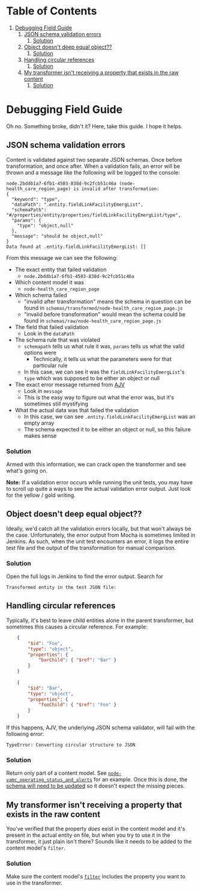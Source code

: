 
# Table of Contents

1.  [Debugging Field Guide](#debugging-field-guide)
    1.  [JSON schema validation errors](#json-schema-validation-errors)
        1.  [Solution](#solution)
    2.  [Object doesn't deep equal object??](#object-doesnt-deep-equal-object)
        1.  [Solution](#solution-1)
    3.  [Handling circular references](#handling-circular-references)
        1.  [Solution](#solution-2)
    4.  [My transformer isn't receiving a property that exists in the raw content](#my-transformer-isnt-receiving-a-property-that-exists-in-the-raw-content)
        1.  [Solution](#solution-3)


# Debugging Field Guide

Oh no. Something broke, didn't it? Here, take this guide. I hope it helps.


## JSON schema validation errors

Content is validated against two separate JSON schemas. Once before
transformation, and once after. When a validation fails, an error will be thrown
and a message like the following will be logged to the console:

    node.2bddb1a7-6fb1-4503-838d-9c2fcb51c46a (node-health_care_region_page) is invalid after transformation:
    {
      "keyword": "type",
      "dataPath": ".entity.fieldLinkFacilityEmergList",
      "schemaPath": "#/properties/entity/properties/fieldLinkFacilityEmergList/type",
      "params": {
        "type": "object,null"
      },
      "message": "should be object,null"
    }
    Data found at .entity.fieldLinkFacilityEmergList: []

From this message we can see the following:

-   The exact entity that failed validation
    -   `node.2bddb1a7-6fb1-4503-838d-9c2fcb51c46a`
-   Which content model it was
    -   `node-health_care_region_page`
-   Which schema failed
    -   "invalid after transformation" means the schema in question can be found in
        `schemas/transformed/node-health_care_region_page.js`
    -   "invalid before transformation" would mean the schema could be found in
        `schemas/raw/node-health_care_region_page.js`
-   The field that failed validation
    -   Look in the `dataPath`
-   The schema rule that was violated
    -   `schemapath` tells us what rule it was, `params` tells us what the valid
        options were
        -   Technically, it tells us what the parameters were for that particular rule
    -   In this case, we can see it was the `fieldLinkFacilityEmergList`'s `type`
        which was supposed to be either an object or null
-   The exact error message returned from [AJV](https://github.com/epoberezkin/ajv)
    -   Look in `message`
    -   This is the easy way to figure out what the error was, but it's sometimes
        still mystifying
-   What the actual data was that failed the validation
    -   In this case, we can see `.entity.fieldLinkFacilityEmergList` was an empty
        array
    -   The schema expected it to be either an object or null, so this failure makes
        sense


### Solution

Armed with this information, we can crack open the transformer and see what's
going on.

**Note:** If a validation error occurs while running the unit tests, you may have
to scroll up quite a ways to see the actual validation error output. Just look
for the yellow / gold writing.


## Object doesn't deep equal object??

Ideally, we'd catch all the validation errors locally, but that won't always be
the case. Unfortunately, the error output from Mocha is sometimes limited in
Jenkins. As such, when the unit test encounters an error, it logs the entire
test file and the output of the transformation for manual comparison.


### Solution

Open the full logs in Jenkins to find the error output. Search for

    Transformed entity in the test JSON file:


## Handling circular references

Typically, it's best to leave child entities alone in the parent transformer,
but sometimes this causes a circular reference. For example:

```json
    {
        "$id": "Foo",
        "type": "object",
        "properties": {
            "barChild": { "$ref": "Bar" }
        }
    }
    
    {
        "$id": "Bar",
        "type": "object",
        "properties": {
            "fooChild": { "$ref": "Foo" }
        }
    }
```

If this happens, AJV, the underlying JSON schema validator, will fail with the
following error:

    TypeError: Converting circular structure to JSON


### Solution

Return only part of a content model. See [`node-vamc_operating_status_and_alerts`](https://github.com/department-of-veterans-affairs/vets-website/blob/5015d231a1391c542b2bd4637500afd6296cc649/src/site/stages/build/process-cms-exports/transformers/node-vamc_operating_status_and_alerts.js#L18-L25)
for an example. Once this is done, the [schema will need to be updated](https://github.com/department-of-veterans-affairs/vets-website/blob/5015d231a1391c542b2bd4637500afd6296cc649/src/site/stages/build/process-cms-exports/schemas/transformed/node-vamc_operating_status_and_alerts.js#L23-L28) so it
doesn't expect the missing pieces.



## My transformer isn't receiving a property that exists in the raw content

You've verified that the property *does* exist in the content model and it's
present in the actual entity on file, but when you try to use it in the
transformer, it just plain isn't there? Sounds like it needs to be added to the
content model's `filter`.


### Solution

Make sure the content model's [`filter`](transformation-process.md) includes the property you want to use in
the transformer.

